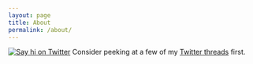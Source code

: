 ```yaml
---
layout: page
title: About
permalink: /about/
---
```


[![Say hi on Twitter](https://pbs.twimg.com/profile_images/968549065284874240/zWqqZtpn_400x400.jpg)](https://twitter.com/simpolism) Consider peeking at a few of my [Twitter threads](https://simpolism.github.io/blog/2018/03/14/twitter-archive.html) first.
